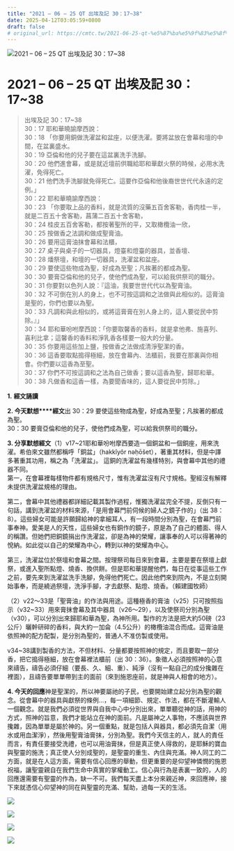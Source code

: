 ```yaml
---
title: "2021 – 06 – 25 QT 出埃及記 30：17~38"
date: 2025-04-12T03:05:59+0800
draft: false
# original_url: https://cmtc.tw/2021-06-25-qt-%e5%87%ba%e5%9f%83%e5%8f%8a%e8%a8%98-30%ef%bc%9a1738
---
```


![2021 – 06 – 25 QT 出埃及記 30：17~38](/images/qt.jpg   "2021 – 06 – 25 QT 出埃及記 30：17~38")

# 2021 – 06 – 25 QT 出埃及記 30：17~38

> 出埃及記 30：17~38  
> 30：17 耶和華曉諭摩西說：  
> 30：18 「你要用銅做洗濯盆和盆座，以便洗濯。要將盆放在會幕和壇的中間，在盆裏盛水。  
> 30：19 亞倫和他的兒子要在這盆裏洗手洗腳。  
> 30：20 他們進會幕，或是就近壇前供職給耶和華獻火祭的時候，必用水洗濯，免得死亡。  
> 30：21 他們洗手洗腳就免得死亡。這要作亞倫和他後裔世世代代永遠的定例。」  
> 30：22 耶和華曉諭摩西說：  
> 30：23 「你要取上品的香料，就是流質的沒藥五百舍客勒，香肉桂一半，就是二百五十舍客勒，菖蒲二百五十舍客勒，  
> 30：24 桂皮五百舍客勒，都按著聖所的平，又取橄欖油一欣，  
> 30：25 按做香之法調和做成聖膏油。  
> 30：26 要用這膏油抹會幕和法櫃，  
> 30：27 桌子與桌子的一切器具，燈臺和燈臺的器具，並香壇、  
> 30：28 燔祭壇，和壇的一切器具，洗濯盆和盆座。  
> 30：29 要使這些物成為聖，好成為至聖；凡挨著的都成為聖。  
> 30：30 要膏亞倫和他的兒子，使他們成為聖，可以給我供祭司的職分。  
> 30：31 你要對以色列人說：『這油，我要世世代代以為聖膏油。  
> 30：32 不可倒在別人的身上，也不可按這調和之法做與此相似的。這膏油是聖的，你們也要以為聖。  
> 30：33 凡調和與此相似的，或將這膏膏在別人身上的，這人要從民中剪除。』」  
> 30：34 耶和華吩咐摩西說：「你要取馨香的香料，就是拿他弗、施喜列、喜利比拿；這馨香的香料和淨乳香各樣要一般大的分量。  
> 30：35 你要用這些加上鹽，按做香之法做成清淨聖潔的香。  
> 30：36 這香要取點搗得極細，放在會幕內、法櫃前，我要在那裏與你相會。你們要以這香為至聖。  
> 30：37 你們不可按這調和之法為自己做香；要以這香為聖，歸耶和華。  
> 30：38 凡做香和這香一樣，為要聞香味的，這人要從民中剪除。」

**1.** **經文誦讀**

**2. 今天默想****經文**出 30：29 要使這些物成為聖，好成為至聖；凡挨著的都成為聖。  
30：30 要膏亞倫和他的兒子，使他們成為聖，可以給我供祭司的職分。

**3. 分享默想經文**（1）v17~21耶和華吩咐摩西要造一個銅盆和一個銅座，用來洗濯。希伯來文雖然都稱呼「銅盆」（hakkîyôr nǝḥōšet），著重其材料，但是中譯多著重其功用，稱之為「洗濯盆」。 這銅的洗濯盆有幾樣特別，與會幕中其他的禮器不同。  
第一，在會幕裡每樣物件都有規格尺寸，惟有洗濯盆沒有尺寸規格。聖經沒有解釋未提供洗濯盆規格的理由。

第二，會幕中其他禮器都詳細記載其製作過程，惟獨洗濯盆完全不提，反倒只有一句話，講到洗濯盆的材料來源，「是用會幕門前伺候的婦人之鏡子作的」（出 38：8）。這些婦女可能是許願歸給神的拿細耳人，有一段時間分別為聖，在會幕門前事奉神。愛美是人的天性，這些婦女也有銅作的鏡子，原是為了自己的體面、得人的稱讚。但她們把銅鏡捐出作洗濯盆，卻是為神的榮耀，讓事奉的人可以得著神的悅納。如此從以自己的榮耀為中心，轉到以神的榮耀為中心。

第三，洗濯盆位於祭壇和會幕之間。按理祭司每日來到會幕，主要是要在祭壇上獻祭，或進入聖所點燈、燒香、換供餅。但是耶和華提醒他們，每日在從事這些工作之前，要先來到洗濯盆洗手洗腳，免得他們死亡。因此他們來到院內，不是立刻開始事奉，而是繞過祭壇，洗淨手腳，才去獻祭、點燈、燒香。（賴建國牧師）

（2）v22～33是「聖膏油」的作法與用途。這種極香的膏油（v25）只可按照指示（v32~33）用來膏抹會幕及其中器具（v26～29），以及使祭司分別為聖（v30），可以分別出來歸耶和華為聖，為神所用。製作的方法是把大約50磅（23公斤）曬幹研碎的香料，與大約一加侖（4.5公升）的橄欖油混合而成。這膏油是依照神的配方配製，是分別為聖的，普通人不准仿製或使用。

v34~38講到製香的方法，不但材料、分量都要按照神的規定，而且要取一部分香，把它搗得極細，放在會幕裡法櫃前（出 30：36）。象徵人必須按照神的心意來禱告，禱告必須仔細（要長、久、細、重）、純淨（沒有一點自己的成分攙雜在裡面），且禱告要單單帶到主的面前（來到施恩座前，就是神與人相會的地方）。

**4. 今天的回應**神是聖潔的，所以神要屬祂的子民，也要開始建立起分別為聖的觀念。從會幕中的器具與獻祭的條例…，每一項細節、規定、作法，都在不斷灌輸人一個觀念。就是我們必須從世界與自我中心中分別出來，單單聽從神的話，用神的方式，照神的旨意，我們才能站立在神的面前。凡是屬神之人事物，不應該與世界攙雜，因為單單是屬於神的。另一個重點，就是包括人與器具，都必須先自潔（用水或用血潔淨），然後用聖膏油膏抹，分別為聖。我們今天信主的人，就人的責任而言，有責任要接受洗禮，也可以用油膏抹，但是真正使人得救的，是耶穌的寶血與聖靈的施洗；真正使人分別成聖的，是聖靈的重生、內住與充滿。神人同工的二方面，就是在人這方面，需要有信心回應的舉動，但更重要的是仰望神憐憫的施恩祝福，讓聖靈親自在我們生命中真實的掌權動工。信心與行為是表裏一致的，人的回應還需要有聖靈的作為，缺一不可。我們每天盡上本分來親近神，來回應神，接下來就憑信心仰望神的同在與聖靈的充滿、幫助，過每一天的生活。

![](/images/202106251.png)

![](/images/202106252.jpg)

![](/images/202106253.jpg)

![](/images/202106254.jpg)